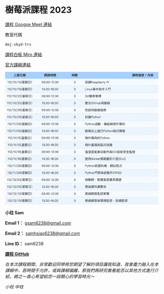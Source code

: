 # 樹莓派課程 2023

[課程 Googoe Meet 連結](https://meet.google.com/dej-skyd-trv)

教室代碼 

```bash
dej-skyd-trv
```

[課程白板 Miro 連結](https://miro.com/app/board/uXjVPY6mQO4=/?share_link_id=905311425005)

[官方課綱連結](https://ojt.wda.gov.tw/ClassSearch/Detail?OCID=151975&plantype=1)

![課綱截圖](image/README/課綱截圖.png)

**小柱 Sam**

**Email 1：** gsam6238@gmail.com

**Email 2：** samhsiao6238@gmail.com

**Line ID：** sam6238

[**課程 GitHub**](https://github.com/samhsiao6238/RaspberryPi_20231015.git)

*在本次課程期間，非常歡迎同學將您期望了解的項目讓我知道，我會盡力融入在本課綱中，若時間不允許，或與課綱偏離，那我們再研究看看能否以其他方式進行介紹，總之～衷心希望給您一段開心的學習時光～*

*小柱*
*中柱*
